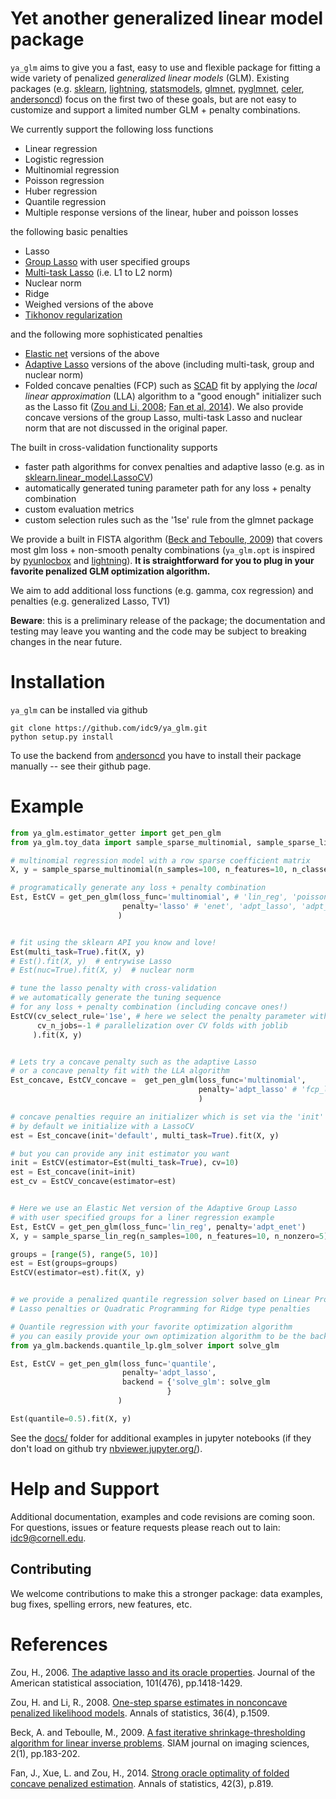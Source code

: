 # Yet another generalized linear model package

`ya_glm` aims to give you a fast, easy to use and flexible package for fitting a wide variety of penalized *generalized linear models* (GLM). Existing packages (e.g. [sklearn](https://scikit-learn.org/stable/), [lightning](https://github.com/scikit-learn-contrib/lightning), [statsmodels](https://www.statsmodels.org/), [glmnet](https://glmnet.stanford.edu/articles/glmnet.html), [pyglmnet](https://github.com/glm-tools/pyglmnet), [celer](https://github.com/mathurinm/celer), [andersoncd](https://github.com/mathurinm/andersoncd)) focus on the first two of these goals, but are not easy to customize and support a limited number GLM + penalty combinations.

We currently support the following loss functions

- Linear regression
- Logistic regression
- Multinomial regression
- Poisson regression
- Huber regression
- Quantile regression
- Multiple response versions of the linear, huber and poisson losses

the following basic penalties

- Lasso
- [Group Lasso](https://rss.onlinelibrary.wiley.com/doi/pdfdirect/10.1111/j.1467-9868.2005.00532.x?casa_token=wN_F5iYwNK4AAAAA:4PVnAz4icP5hR9FIRviV0zqnp_QAibv55uYkptKQKezvDoqtMzrSpFyHh15lL4IO1yFJ3Sfl4OwOuA) with user specified groups
- [Multi-task Lasso](https://scikit-learn.org/stable/modules/generated/sklearn.linear_model.MultiTaskLasso.html#sklearn.linear_model.MultiTaskLasso) (i.e. L1 to L2 norm)
- Nuclear norm
- Ridge
- Weighed versions of the above
- [Tikhonov regularization](https://en.wikipedia.org/wiki/Tikhonov_regularization#Tikhonov_regularization)

and the following more sophisticated penalties

- [Elastic net](https://scikit-learn.org/stable/modules/generated/sklearn.linear_model.ElasticNet.html) versions of the above
- [Adaptive Lasso](http://users.stat.umn.edu/~zouxx019/Papers/adalasso.pdf) versions of the above (including multi-task, group and nuclear norm)
- Folded concave penalties (FCP) such as [SCAD](https://fan.princeton.edu/papers/01/penlike.pdf) fit by applying the *local linear approximation* (LLA) algorithm to a "good enough" initializer such as the Lasso fit ([Zou and Li, 2008](http://www.personal.psu.edu/ril4/research/AOS0316.pdf); [Fan et al, 2014](https://www.ncbi.nlm.nih.gov/pmc/articles/PMC4295817/)). We also provide concave versions of the group Lasso, multi-task Lasso and nuclear norm that are not discussed in the original paper.


The built in cross-validation functionality supports

- faster path algorithms for convex penalties and adaptive lasso (e.g. as in [sklearn.linear_model.LassoCV](https://scikit-learn.org/stable/modules/generated/sklearn.linear_model.LassoCV.html))
- automatically generated tuning parameter path for any loss + penalty combination
- custom evaluation metrics
- custom selection rules such as the '1se' rule from the glmnet package

We provide a built in FISTA algorithm ([Beck and Teboulle, 2009](https://epubs.siam.org/doi/pdf/10.1137/080716542?casa_token=cjyK5OxcbSoAAAAA:lQOp0YAVKIOv2-vgGUd_YrnZC9VhbgWvZgj4UPbgfw8I7NV44K82vbIu0oz2-xAACBz9k0Lclw)) that covers most glm loss + non-smooth penalty combinations (`ya_glm.opt` is inspired by [pyunlocbox](https://github.com/epfl-lts2/pyunlocbox) and [lightning](https://github.com/scikit-learn-contrib/lightning)). **It is straightforward for you to plug in your favorite penalized GLM optimization algorithm.**

We aim to add additional loss functions (e.g. gamma, cox regression) and penalties (e.g. generalized Lasso, TV1)


 **Beware**: this is a preliminary release of the package; the documentation and testing may leave you wanting and the code may be subject to breaking changes in the near future.



# Installation
`ya_glm` can be installed via github
```
git clone https://github.com/idc9/ya_glm.git
python setup.py install
```

To use the backend from [andersoncd](https://github.com/mathurinm/andersoncd) you have to install their package manually -- see their github page.


# Example


```python
from ya_glm.estimator_getter import get_pen_glm
from ya_glm.toy_data import sample_sparse_multinomial, sample_sparse_lin_reg

# multinomial regression model with a row sparse coefficient matrix
X, y = sample_sparse_multinomial(n_samples=100, n_features=10, n_classes=3)[0:2]

# programatically generate any loss + penalty combination
Est, EstCV = get_pen_glm(loss_func='multinomial', # 'lin_reg', 'poisson', ...
                         penalty='lasso' # 'enet', 'adpt_lasso', 'adpt_enet', 'fcp_lla'
                        )


# fit using the sklearn API you know and love!
Est(multi_task=True).fit(X, y)
# Est().fit(X, y)  # entrywise Lasso
# Est(nuc=True).fit(X, y)  # nuclear norm

# tune the lasso penalty with cross-validation
# we automatically generate the tuning sequence
# for any loss + penalty combination (including concave ones!)
EstCV(cv_select_rule='1se', # here we select the penalty parameter with the 1se rule
      cv_n_jobs=-1 # parallelization over CV folds with joblib
     ).fit(X, y)


# Lets try a concave penalty such as the adaptive Lasso
# or a concave penalty fit with the LLA algorithm
Est_concave, EstCV_concave =  get_pen_glm(loss_func='multinomial', 
                                          penalty='adpt_lasso' # 'fcp_lla'
                                          )

# concave penalties require an initializer which is set via the 'init' argument
# by default we initialize with a LassoCV
est = Est_concave(init='default', multi_task=True).fit(X, y)

# but you can provide any init estimator you want
init = EstCV(estimator=Est(multi_task=True), cv=10)
est = Est_concave(init=init)
est_cv = EstCV_concave(estimator=est)


# Here we use an Elastic Net version of the Adaptive Group Lasso
# with user specified groups for a liner regression example
Est, EstCV = get_pen_glm(loss_func='lin_reg', penalty='adpt_enet')
X, y = sample_sparse_lin_reg(n_samples=100, n_features=10, n_nonzero=5)[0:2]

groups = [range(5), range(5, 10)]
est = Est(groups=groups)
EstCV(estimator=est).fit(X, y)


# we provide a penalized quantile regression solver based on Linear Programming for
# Lasso penalties or Quadratic Programming for Ridge type penalties

# Quantile regression with your favorite optimization algorithm
# you can easily provide your own optimization algorithm to be the backend solver
from ya_glm.backends.quantile_lp.glm_solver import solve_glm

Est, EstCV = get_pen_glm(loss_func='quantile',
                         penalty='adpt_lasso',
                         backend = {'solve_glm': solve_glm 
                                   }
                        )

Est(quantile=0.5).fit(X, y)
```


See the [docs/](docs/) folder for additional examples in jupyter notebooks (if they don't load on github try [nbviewer.jupyter.org/](https://nbviewer.jupyter.org/)).


# Help and Support

Additional documentation, examples and code revisions are coming soon.
For questions, issues or feature requests please reach out to Iain:
idc9@cornell.edu.



## Contributing

We welcome contributions to make this a stronger package: data examples,
bug fixes, spelling errors, new features, etc.




# References



Zou, H., 2006. [The adaptive lasso and its oracle properties](http://users.stat.umn.edu/~zouxx019/Papers/adalasso.pdf). Journal of the American statistical association, 101(476), pp.1418-1429.

Zou, H. and Li, R., 2008. [One-step sparse estimates in nonconcave penalized likelihood models](http://www.personal.psu.edu/ril4/research/AOS0316.pdf). Annals of statistics, 36(4), p.1509.

Beck, A. and Teboulle, M., 2009. [A fast iterative shrinkage-thresholding algorithm for linear inverse problems](https://epubs.siam.org/doi/pdf/10.1137/080716542?casa_token=cjyK5OxcbSoAAAAA:lQOp0YAVKIOv2-vgGUd_YrnZC9VhbgWvZgj4UPbgfw8I7NV44K82vbIu0oz2-xAACBz9k0Lclw). SIAM journal on imaging sciences, 2(1), pp.183-202.

Fan, J., Xue, L. and Zou, H., 2014. [Strong oracle optimality of folded concave penalized estimation](https://www.ncbi.nlm.nih.gov/pmc/articles/PMC4295817/). Annals of statistics, 42(3), p.819.